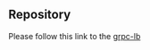 ## Repository

Please follow this link to the [grpc-lb](https://github.com/dangngoctam00/proxyless-grpc-lb)